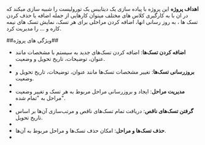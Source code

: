 **اهداف پروژه**
این پروژه با پیاده سازی یک دیتابیس یک تورولیست را شبیه سازی میکند که در ان با به کارگیری کلاس های مختلف میتوان کارهایی از جمله اضافه یا حذف کردن تسک ها ، به روز رسانی انها، اضافه کردن مراحلی برای هر تسک، نمایش تسک های نیمه کاره و ... را مدیریت کرد.

##ویژگی های پروژه##

- **اضافه کردن تسک‌ها**: اضافه کردن تسک‌های جدید به سیستم با مشخصات مانند عنوان، توضیحات، تاریخ تحویل و وضعیت.
- 
- **بروزرسانی تسک‌ها**: تغییر مشخصات تسک‌ها مانند عنوان، توضیحات، تاریخ تحویل و وضعیت.
- 
- **مدیریت مراحل**: ایجاد و بروزرسانی مراحل مربوط به هر تسک و تغییر وضعیت مراحل به "تمام شده".
- 
- **گرفتن تسک‌های ناقص**: دریافت تمام تسک‌های ناقص و مرتب‌سازی آن‌ها بر اساس تاریخ تحویل.
- 
- **حذف تسک‌ها و مراحل**: امکان حذف تسک‌ها و مراحل مربوط به آن‌ها.
- 
